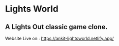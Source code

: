 # Lights World
## A Lights Out classic game clone.
Website Live on : https://ankit-lightsworld.netlify.app/
